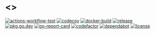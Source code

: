 # <<PROJECT>>

[![actions-workflow-test][actions-workflow-test-badge]][actions-workflow-test]
[![codecov][codecov-badge]][codecov]
[![docker-build][docker-build-badge]][docker-build]
[![release][release-badge]][release]
[![pkg.go.dev][pkg.go.dev-badge]][pkg.go.dev]
[![go-report-card][go-report-card-badge]][go-report-card]
[![codefactor][codefactor-badge]][codefactor]
[![dependabot][dependabot-badge]][dependabot]
[![license][license-badge]][license]

<!-- badge links -->

[actions-workflow-test]: https://github.com/<<OWNER>>/<<PROJECT>>/actions?query=workflow%3ATest
[actions-workflow-test-badge]: https://img.shields.io/github/workflow/status/<<OWNER>>/<<PROJECT>>/Test?label=Test&style=for-the-badge&logo=github

[codecov]: https://codecov.io/gh/<<OWNER>>/<<PROJECT>>
[codecov-badge]: https://img.shields.io/codecov/c/github/<<OWNER>>/<<PROJECT>>?style=for-the-badge&logo=codecov

[docker-build]: https://hub.docker.com/r/<<OWNER>>/<<PROJECT>>
[docker-build-badge]: https://img.shields.io/docker/cloud/build/<<OWNER>>/<<PROJECT>>?logo=docker&style=for-the-badge

[release]: https://github.com/<<OWNER>>/<<PROJECT>>/releases
[release-badge]: https://img.shields.io/github/v/release/<<OWNER>>/<<PROJECT>>?style=for-the-badge&logo=github

[pkg.go.dev]: https://pkg.go.dev/github.com/<<OWNER>>/<<PROJECT>>?tab=overview
[pkg.go.dev-badge]: https://img.shields.io/badge/pkg.go.dev-reference-02ABD7?style=for-the-badge&logo=go

[go-report-card]: https://goreportcard.com/report/github.com/<<OWNER>>/<<PROJECT>>
[go-report-card-badge]: https://goreportcard.com/badge/github.com/<<OWNER>>/<<PROJECT>>?style=for-the-badge

[codefactor]: https://www.codefactor.io/repository/github/<<OWNER>>/<<PROJECT>>
[codefactor-badge]: https://img.shields.io/codefactor/grade/github/<<OWNER>>/<<PROJECT>>?logo=codefactor&style=for-the-badge

[dependabot]: https://github.com/<<OWNER>>/<<PROJECT>>/pulls?q=is:pr%20author:app/dependabot-preview
[dependabot-badge]: https://img.shields.io/badge/dependabot-enabled-blue?style=for-the-badge&logo=dependabot

[license]: LICENSE
[license-badge]: https://img.shields.io/github/license/<<OWNER>>/<<PROJECT>>?style=for-the-badge

